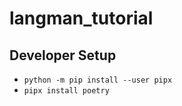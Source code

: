 # langman_tutorial

## Developer Setup

* `python -m pip install --user pipx`
* `pipx install poetry`